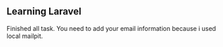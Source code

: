 ## Learning Laravel
Finished all task. You need to add your email information because i used local mailpit.
